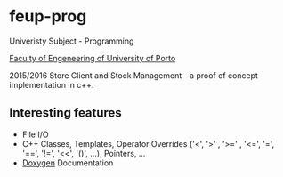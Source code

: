 # feup-prog
Univeristy Subject - Programming 

[Faculty of Engeneering of University of Porto](https://sigarra.up.pt/feup/en/WEB_PAGE.INICIAL)

2015/2016
Store Client and Stock Management - a proof of concept implementation in c++.

## Interesting features
 - File I/O
 - C++ Classes, Templates, Operator Overrides ('<', '>' , '>=' , '<=', '=', '==', '!=', '<<', '()', ...), Pointers, ...
 - [Doxygen](http://www.stack.nl/~dimitri/doxygen/) Documentation
